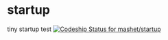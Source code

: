 startup
=======

tiny startup test
[ ![Codeship Status for mashet/startup](https://www.codeship.io/projects/3872d5e0-3d06-0132-ef53-66f6526e1682/status)](https://www.codeship.io/projects/43156)
